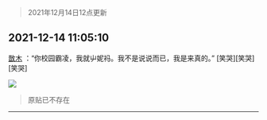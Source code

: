 > 2021年12月14日12点更新
<link rel="stylesheet" href="https://cdn.jsdelivr.net/gh/taotie6/sampleJSON@main/css/photo_show.css">
<meta name="referrer" content="no-referrer" />


 ## 2021-12-14 11:05:10 

 [㪚木](https://www.coolapk.com/feed/32116956?shareKey=MjM4OWQ4MzdmOGJmNjFiODE2ZTg~) ：“你校园霸凌，我就屮妮祃。我不是说说而已，我是来真的。”
[笑哭][笑哭][笑哭] 

<div class="album">
<img class="img-item" src="http://image.coolapk.com/feed/2021/1214/11/1081091_1617b2c8_1108_9385_857@828x1792.jpeg" />
</div>

> 原贴已不存在 

 ------- 

